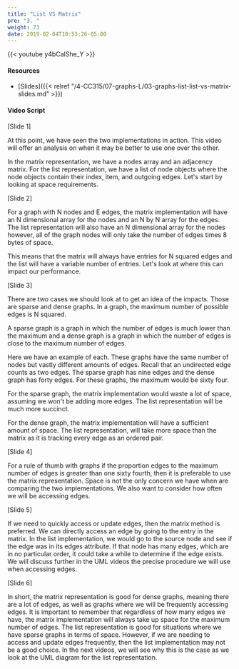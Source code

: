 ```yaml
---
title: "List VS Matrix"
pre: "3. "
weight: 73
date: 2019-02-04T10:53:26-05:00
---
```


{{< youtube y4bCalShe_Y >}}

#### Resources
* [Slides]({{< relref "/4-CC315/07-graphs-L/03-graphs-list-list-vs-matrix-slides.md" >}})

#### Video Script

[Slide 1]

At this point, we have seen the two implementations in action. This video will offer an analysis on when it may be better to use one over the other. 

In the matrix representation, we have a nodes array and an adjacency matrix. For the list representation, we have a list of node objects where the node objects contain their index, item, and outgoing edges. Let's start by looking at space requirements. 

[Slide 2]

For a graph with N nodes and E edges, the matrix implementation will have an N dimensional array for the nodes and an N by N array for the edges. The list representation will also have an N dimensional array for the nodes however, all of the graph nodes will only take the number of edges times 8 bytes of space. 

This means that the matrix will always have entries for N squared edges and the list will have a variable number of entries. Let's look at where this can impact our performance. 

[Slide 3]

There are two cases we should look at to get an idea of the impacts. Those are sparse and dense graphs. In a graph, the maximum number of possible edges is N squared. 

A sparse graph is a graph in which the number of edges is much lower than the maximum and a dense graph is a graph in which the number of edges is close to the maximum number of edges. 

Here we have an example of each. These graphs have the same number of nodes but vastly different amounts of edges. Recall that an undirected edge counts as two edges. The sparse graph has nine edges and the dense graph has forty edges. For these graphs, the maximum would be sixty four. 

For the sparse graph, the matrix implementation would waste a lot of space, assuming we won't be adding more edges. The list representation will be much more succinct.

For the dense graph, the matrix implementation will have a sufficient amount of space. The list representation, will take more space than the matrix as it is tracking every edge as an ordered pair. 

[Slide 4]

For a rule of thumb with graphs if the proportion edges to the maximum number of edges is greater than one sixty fourth, then it is preferable to use the matrix representation. Space is not the only concern we have when are comparing the two implementations. We also want to consider how often we will be accessing edges. 

[Slide 5]

If we need to quickly access or update edges, then the matrix method is preferred. We can directly access an edge by going to the entry in the matrix. In the list implementation, we would go to the source node and see if the edge was in its edges attribute. If that node has many edges, which are in no particular order, it could take a while to determine if the edge exists. We will discuss further in the UML videos the precise procedure we will use when accessing edges. 

[Slide 6]

In short, the matrix representation is good for dense graphs, meaning there are a lot of edges, as well as graphs where we will be frequently accessing edges. It is important to remember that regardless of how many edges we have, the  matrix implementation will always take up space for the maximum number of edges. The list representation is good for situations where we have sparse graphs in terms of space. However, if we are needing to access and update edges frequently, then the list implementation may not be a good choice. In the next videos, we will see why this is the case as we look at the UML diagram for the list representation.